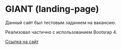 # GIANT (landing-page)

Данный сайт был тестовым заданием на вакансию.

Реализовал частично с использованием Bootsrap 4.

[Ссылка на сайт](https://hi-pyncho.github.io/Giant_adaptive_site/)
